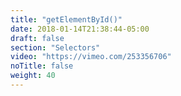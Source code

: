 ```yaml
---
title: "getElementById()"
date: 2018-01-14T21:38:44-05:00
draft: false
section: "Selectors"
video: "https://vimeo.com/253356706"
noTitle: false
weight: 40
---
```


